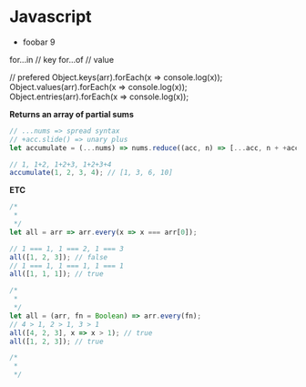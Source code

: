 # Javascript
 - foobar 9

for...in // key
for...of // value

// prefered
Object.keys(arr).forEach(x => console.log(x));
Object.values(arr).forEach(x => console.log(x));
Object.entries(arr).forEach(x => console.log(x));




**Returns an array of partial sums**
```js
// ...nums => spread syntax
// +acc.slide() => unary plus 
let accumulate = (...nums) => nums.reduce((acc, n) => [...acc, n + +acc.slice(-1)],[]);

// 1, 1+2, 1+2+3, 1+2+3+4
accumulate(1, 2, 3, 4); // [1, 3, 6, 10]
```

**ETC**
```js
/*
 *
 */
let all = arr => arr.every(x => x === arr[0]);

// 1 === 1, 1 === 2, 1 === 3
all([1, 2, 3]); // false
// 1 === 1, 1 === 1, 1 === 1
all([1, 1, 1]); // true

/*
 *
 */
let all = (arr, fn = Boolean) => arr.every(fn);
// 4 > 1, 2 > 1, 3 > 1
all([4, 2, 3], x => x > 1); // true
all([1, 2, 3]); // true

/*
 *
 */
```